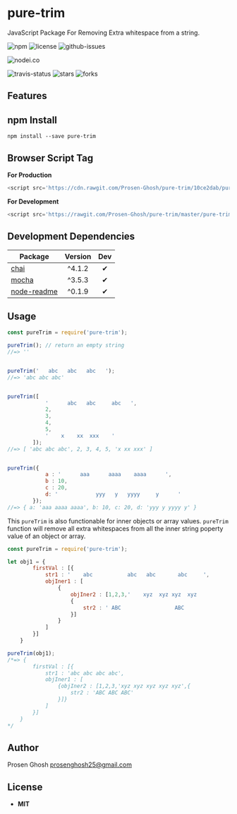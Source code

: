 # pure-trim
JavaScript Package For Removing  Extra whitespace from a string.

![npm](https://img.shields.io/npm/v/pure-trim.svg) ![license](https://img.shields.io/npm/l/pure-trim.svg) ![github-issues](https://img.shields.io/github/issues/Prosen-Ghosh/pure-trim.svg) 


![nodei.co](https://nodei.co/npm/pure-trim.png?downloads=true&downloadRank=true&stars=true)

![travis-status](https://img.shields.io/travis/Prosen-Ghosh/pure-trim.svg)
![stars](https://img.shields.io/github/stars/Prosen-Ghosh/pure-trim.svg)
![forks](https://img.shields.io/github/forks/Prosen-Ghosh/pure-trim.svg)


## Features


## npm Install

`npm install --save pure-trim`

## Browser Script Tag

**For Production**
```js
<script src='https://cdn.rawgit.com/Prosen-Ghosh/pure-trim/10ce2dab/pure-trim.js'></script>
```

**For Development**
```js
<script src='https://rawgit.com/Prosen-Ghosh/pure-trim/master/pure-trim.js'></script>
```

## Development Dependencies

Package | Version | Dev
--- |:---:|:---:
[chai](https://www.npmjs.com/package/chai) | ^4.1.2 | ✔
[mocha](https://www.npmjs.com/package/mocha) | ^3.5.3 | ✔
[node-readme](https://www.npmjs.com/package/node-readme) | ^0.1.9 | ✔

## Usage

```js
const pureTrim = require('pure-trim');

pureTrim(); // return an empty string
//=> ''


pureTrim('   abc   abc   abc   ');
//=> 'abc abc abc'


pureTrim([
            '      abc   abc     abc   ',
            2,
            3,
            4,
            5,
            '    x    xx  xxx    '
        ]);
//=> [ 'abc abc abc', 2, 3, 4, 5, 'x xx xxx' ]


pureTrim({
            a : '      aaa      aaaa    aaaa      ',
            b : 10,
            c : 20,
            d: '            yyy   y   yyyy     y      '
        });
//=> { a: 'aaa aaaa aaaa', b: 10, c: 20, d: 'yyy y yyyy y' }

```

This `pureTrim` is also functionable for inner objects or array values. `pureTrim` function will remove all extra whitespaces from all the inner string poperty value of an object or array.

```js
const pureTrim = require('pure-trim');

let obj1 = {
        firstVal : [{
            str1 : '    abc           abc   abc       abc     ',
            objIner1 : [
                {
                    objIner2 : [1,2,3,'    xyz  xyz xyz  xyz           xyz    ',
                    {
                        str2 : ' ABC                 ABC                   ABC   '
                    }]
                }
            ]
        }]
    }

pureTrim(obj1);
/*=> {
        firstVal : [{
            str1 : 'abc abc abc abc',
            objIner1 : [
                {objIner2 : [1,2,3,'xyz xyz xyz xyz xyz',{
                    str2 : 'ABC ABC ABC'
                }]}
            ]
        }]
    }
*/

```

## Author

Prosen Ghosh <prosenghosh25@gmail.com>

## License

 - **MIT**
